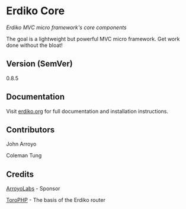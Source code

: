 Erdiko Core
===========

*Erdiko MVC micro framework's core components*

The goal is a lightweight but powerful MVC micro framework.  Get work done without the bloat!

## Version (SemVer)

0.8.5

## Documentation

Visit [erdiko.org](http://www.erdiko.org/) for full documentation and installation instructions.

## Contributors

John Arroyo

Coleman Tung

## Credits

[ArroyoLabs](http://www.arroyolabs.com/) - Sponsor

[ToroPHP](http://toroweb.org/)	- The basis of the Erdiko router
